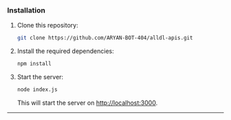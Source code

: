 
### Installation

1. Clone this repository:
   ```bash
   git clone https://github.com/ARYAN-BOT-404/alldl-apis.git
   ```

2. Install the required dependencies:
   ```bash
   npm install
   ```

3. Start the server:
   ```bash
   node index.js
   ```

   This will start the server on [http://localhost:3000](http://localhost:3000).

---
